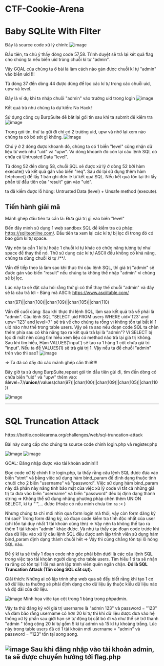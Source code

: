 # CTF-Cookie-Arena

<h1>Baby SQLite With Filter</h1>

Đây là source code xử lý chính:
![image](https://github.com/user-attachments/assets/60bb88f1-e770-4213-bedc-19178f891431)

Đầu tiên, ta chú ý thấy dòng code 57,58. Trình duyệt sẽ trả lại kết quả flag cho chúng ta nếu biến uid trùng chuỗi kí tự "admin".

Vậy GOAL của chúng ta ở bài là làm cách nào gán được chuỗi kí tự "admin" vào biến uid !!!

Từ dòng 37 đến dòng 44 được dùng để lọc các kí tự trong các chuỗi uid, upw và level.

Đây là ví dụ khi ta nhập chuỗi "admin" vào trường uid trong login
![image](https://github.com/user-attachments/assets/8bd1a700-d327-4019-a66b-4d56eebbfecb)

Kết quả trả như chúng ta dự kiến: No Hack!

Sử dụng công cụ BurpSuite để bắt lại gói tin sau khi ta submit để kiểm tra
![image](https://github.com/user-attachments/assets/340041e8-b705-4035-98d2-d2695e767801)

Trong gói tin, thứ ta gửi đi chỉ có 2 trường uid, upw và nhớ lại xem nào chúng ta có bỏ sót gì không. 
![image](https://github.com/user-attachments/assets/eee55518-7eb3-4349-a704-55c4778ce9fb)

Chú ý ở 2 dòng được khoanh đỏ, chúng ta có 1 biến "level" cũng nhận dữ liệu từ web như "uid" và "upw". Và dòng khoanh đỏ còn lại câu lệnh SQL có chứa cả Untrusted Data "level".

Từ dòng 52 đến dòng 58, chuỗi SQL sẽ được xử lý ở dòng 52 bởi hàm execute() và kết quả gán vào biến "req". Sau đó lại sử dụng thêm hàm fetchone() để lấy 1 bản ghi đơn lẻ từ kết quả SQL.
Nếu kết quả tồn tại thì lấy phần tử đầu tiên của "result" gán vào "uid".

ta đã kiếm được lỗ hỏng: Untrusted Data (level) + Unsafe method (execute).

<h2>Tiến hành giải mã</h2>
Mảnh ghép đầu tiên ta cần là: Đưa giá trị gì vào biến "level"

Đến đây mình sử dụng 1 web sandbox SQL để kiểm tra cú pháp: https://sqliteonline.com/. Đầu tiên ta xem lại các kí tự bị lọc đi trong đó có bao gồm kí tự space.

Vậy nên ta cần 1 kí tự hoặc 1 chuỗi kí tự khác có chức năng tương tự như space để thay thế nó. Thử sử dụng các kí tự ASCII đều không có khả năng, chúng ta dùng chuỗi kí tự /**/.

Vấn đề tiếp theo là làm sao khi thực thi câu lệnh SQL, thì giá trị "admin" sẽ được gán vào biến "result" nếu chúng ta không thể nhập "admin" vì chúng sẽ bị lọc. 

Lúc này ta sẽ đặt câu hỏi rằng thứ gì có thể thay thế chuỗi "admin" và đây sẽ là câu trả lời - Bảng mã ASCII: https://www.asciitable.com/

char(97)||char(100)||char(109)||char(105)||char(110)

Vấn đề cuối cùng: Sau khi thực thi lệnh SQL, làm sao kết quả trả về phải là "admin". Câu lệnh SQL "SELECT uid FROM users WHERE uid='123' and upw='123' and level=7" sẽ trả về cho chúng ta rỗng vì không tồn tại bất kì 1 uid nào như thế trong table users. Vậy sẽ ra sao nếu đoạn code SQL ta chèn thêm phía sau có khả năng tạo ra kết quả trả lại là "admin"? Vì SELECT bị lọc đi mất nên cùng tìm hiểu xem liệu có method nào trả lại giá trị không. Sau khi tìm hiểu, Hàm VALUES('input') sẽ tạo ra 1 hàng 1 cột chứa giá trị "input". Nếu ta để VALUES(1) sẽ trả giá trị 1. Vậy nếu ta để chuỗi "admin" trên vào thì sao?
![image](https://github.com/user-attachments/assets/df66dbbb-4f1e-4001-9057-0763cb41a646)

=> Ta đã có đầy đủ các mảnh ghép cần thiết!!!

Bây giờ ta sử dụng BurpSuite,repeat gói tin đầu tiên gửi đi, tìm đến dòng có chứa biến "uid" và "upw" thêm vào: &level=7/**/union/**/values(char(97)||char(100)||char(109)||char(105)||char(110))

![image](https://github.com/user-attachments/assets/f7f6cf47-4c6f-48a5-861b-103a9fb2548a)

---
<h1>SQL Truncation Attack</h1>
https://battle.cookiearena.org/challenges/web/sql-truncation-attack

Bài này cung cấp cho chúng ta source code chính login.php và register.php

![image](https://github.com/user-attachments/assets/14c27ced-70b7-49f2-8e9d-8744e280f74f)
![image](https://github.com/user-attachments/assets/162810e5-7d54-4cc7-99db-0abe692d5c1a)

GOAL: Đăng nhập được vào tài khoản admin!!!

Đọc code xử lý chính file login.php, ta thấy rằng câu lệnh SQL được đưa vào biến "stmt" và bằng việc sử dụng hàm bind_param để định dạng thuộc tính chuõi cho 2 biến "username" và "password". Việc sử dụng hàm bind_param này đã phần này nâng tính bảo mật của việc xử lý code vì tất cả những giá trị ta đưa vào biến "username" và biến "password" đều bị định dạng thành string => Không thể sử dụng những phương pháp chèn thêm UNION SELECT, kí tự "\'",... được (Hoặc có nếu mình chưa tìm ra :< )

Nhưng chúng ta chỉ mới nhìn qua form login mà thôi, vậy còn form đăng ký thì sao? Trong form đăng ký, có đoạn code kiểm tra tính độc nhất của user (chỉ tồn tại duy nhất 1 tài khoản cùng tên) => Vậy nên ta không thể tạo ra thêm 1 tài khoản "admin" khác được. Và như ta thấy các đoạn code trước khi đưa dữ liệu vào xử lý câu lệnh SQL đều được anh lập trình viên sử dụng hàm bind_param định dạng thành chuỗi hết => Vậy thì cũng chẳng tồn tại lỗ hỏng SQL nào. 

Để ý kĩ ta sẽ thấy 1 đoạn code nhỏ góc phải bên dưới là các câu lệnh SQL trong việc tạo tài khoản người dùng cho table users. Tìm hiểu 1 tí ta sẽ nhận ra rằng có tồn tại 1 lỗi mà anh lập trình viên quên ngăn chặn. <strong> Đó là SQL Truncation Attack (Tấn công SQL cắt cụt). </strong>

Giải thích: Những ai có lập trình php web qua sẽ đều biết rằng khi tạo 1 cơ sở dữ liệu ta thường sẽ phải định dạng cho dữ liệu ấy thuộc kiểu dữ liệu nào và độ dài của dữ liệu.

![image](https://github.com/user-attachments/assets/4f0e1ab8-7c75-4d42-8ccf-64bab6907384)
Minh họa việc tạo cột trong 1 bảng trong phpadmin.

Vậy ta thử đăng ký với giá trị username là "admin                 123" và password = "123" và đảm bảo rằng username có hơn 20 kí tự thì khi dữ liệu được đưa vào hệ thống xử lý phần sau giới hạn sẽ tự động bị cắt bỏ đi và như thế sẽ trở thành "admin                      " tổng cộng 20 kí tự gồm 5 kí tự admin và 15 kí tự khoảng trắng. Lúc này trong table users đã có 1 tài khoản mới username = "admin" và password = "123" tồn tại song song.

![image](https://github.com/user-attachments/assets/2fe61375-a528-42b3-b1ee-3ad67016eb94)
Sau khi đăng nhập vào tài khoản admin, ta sẽ được chuyển hướng tới flag.php
---



